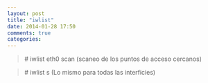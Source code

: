 ```yaml
---
layout: post
title: "iwlist"
date: 2014-01-28 17:50
comments: true
categories: 
---
```

>\# iwlist eth0 scan  (scaneo de los puntos de acceso cercanos)

>\# iwlist s    (Lo mismo para todas las interficies)

